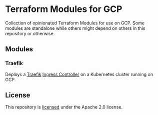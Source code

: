 # Terraform Modules for GCP

Collection of opinionated Terraform Modules for use on GCP. Some modules are standalone while others
might depend on others in this repository or otherwise.

## Modules

### Traefik

Deploys a [Traefik](https://traefik.io/)
[Ingress Controller](https://docs.traefik.io/user-guide/kubernetes/) on a Kubernetes cluster running
on GCP.

## License

This repository is [licensed](LICENSE) under the Apache 2.0 license.
